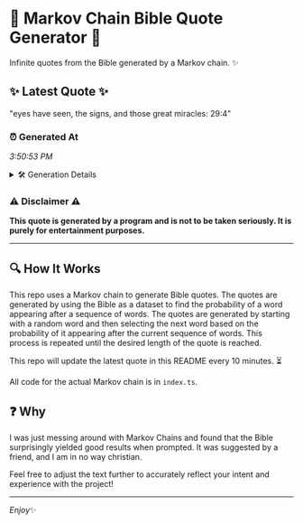 # 📖 Markov Chain Bible Quote Generator 📖

Infinite quotes from the Bible generated by a Markov chain. ✨

## ✨ Latest Quote ✨
"eyes have seen, the signs, and those great miracles: 29:4"

### ⏰ Generated At
*3:50:53 PM*

<details>
    <summary>🛠️ Generation Details</summary>
    <p>
        <strong>🌱 Seed:</strong> eyes<br>
        <strong>🔄 Iterations:</strong> 9<br>
        <strong>📜 Context History:</strong><br>[ eyes ]: have<br>[ eyes, have ]: seen,<br>[ eyes, have, seen, ]: the<br>[ eyes, have, seen,, the ]: signs,<br>[ eyes, have, seen,, the, signs, ]: and<br>[ eyes, have, seen,, the, signs,, and ]: those<br>[ have, seen,, the, signs,, and, those ]: great<br>[ seen,, the, signs,, and, those, great ]: miracles:<br>[ the, signs,, and, those, great, miracles: ]: 29:4<br>
    </p>
</details>

### ⚠️ Disclaimer ⚠️
**This quote is generated by a program and is not to be taken seriously. It is purely for entertainment purposes.**

---

## 🔍 How It Works

This repo uses a Markov chain to generate Bible quotes. The quotes are generated by using the Bible as a dataset to find the probability of a word appearing after a sequence of words. The quotes are generated by starting with a random word and then selecting the next word based on the probability of it appearing after the current sequence of words. This process is repeated until the desired length of the quote is reached.

This repo will update the latest quote in this README every 10 minutes. ⏳

All code for the actual Markov chain is in `index.ts`.

## ❓ Why

I was just messing around with Markov Chains and found that the Bible surprisingly yielded good results when prompted. 
It was suggested by a friend, and I am in no way christian.

Feel free to adjust the text further to accurately reflect your intent and experience with the project!

---

*Enjoy*✨
